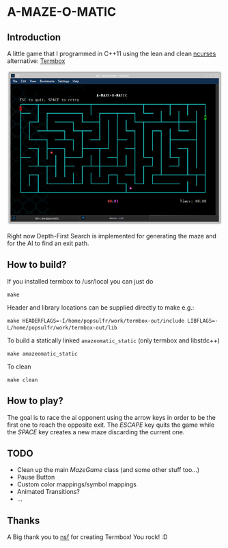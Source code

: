 # A-MAZE-O-MATIC
## Introduction
A little game that I programmed in C++11 using the lean and clean [ncurses](https://en.wikipedia.org/wiki/Ncurses) alternative:
[Termbox](https://github.com/nsf/termbox)

![It's a-MAZE-ing!](https://github.com/popsulfr/a-maze-o-matic/raw/master/res/snapshot1.png)

Right now Depth-First Search is implemented for generating the maze and for the AI to find an exit path.

## How to build?
If you installed termbox to /usr/local you can just do
```
make
```
Header and library locations can be supplied directly to make e.g.:
```
make HEADERFLAGS=-I/home/popsulfr/work/termbox-out/include LIBFLAGS=-L/home/popsulfr/work/termbox-out/lib
```
To build a statically linked `amazeomatic_static` (only termbox and libstdc++)
```
make amazeomatic_static
```
To clean
```
make clean
```

## How to play?
The goal is to race the ai opponent using the arrow keys in order to be the first one to reach the opposite exit.
The *ESCAPE* key quits the game while the *SPACE* key creates a new maze discarding the current one.

## TODO
* Clean up the main *MazeGame* class (and some other stuff too...)
* Pause Button
* Custom color mappings/symbol mappings
* Animated Transitions?
* ...

## Thanks
A Big thank you to [nsf](https://github.com/nsf) for creating Termbox! You rock! :D